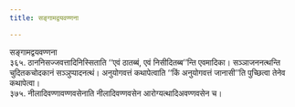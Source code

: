 ```yaml
---
title: सङ्गामद्वयवण्णना

---
```

सङ्गामद्वयवण्णना  
३६५. ठाननिसज्जवत्तादिनिस्सिताति ‘‘एवं ठातब्बं, एवं निसीदितब्ब’’न्ति एवमादिका। सञ्ञाजननत्थन्ति चुदितकचोदकानं सञ्ञुप्पादनत्थं। अनुयोगवत्तं कथापेत्वाति ‘‘किं अनुयोगवत्तं जानासी’’ति पुच्छित्वा तेनेव कथापेत्वा।  
३७५. नीलादिवण्णावण्णवसेनाति नीलादिवण्णवसेन आरोग्यत्थादिअवण्णवसेन च।  
